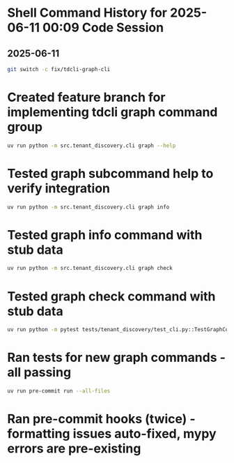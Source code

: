 # Shell Command History for 2025-06-11 00:09 Code Session

## 2025-06-11

```bash
git switch -c fix/tdcli-graph-cli
```

# Created feature branch for implementing tdcli graph command group

```bash
uv run python -m src.tenant_discovery.cli graph --help
```

# Tested graph subcommand help to verify integration

```bash
uv run python -m src.tenant_discovery.cli graph info
```

# Tested graph info command with stub data

```bash
uv run python -m src.tenant_discovery.cli graph check
```

# Tested graph check command with stub data

```bash
uv run python -m pytest tests/tenant_discovery/test_cli.py::TestGraphCommands -v
```

# Ran tests for new graph commands - all passing

```bash
uv run pre-commit run --all-files
```

# Ran pre-commit hooks (twice) - formatting issues auto-fixed, mypy errors are pre-existing
